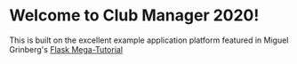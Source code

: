 # Welcome to Club Manager 2020!

This is built on the excellent example application platform featured in Miguel Grinberg's [Flask Mega-Tutorial](https://blog.miguelgrinberg.com/post/the-flask-mega-tutorial-part-i-hello-world)
